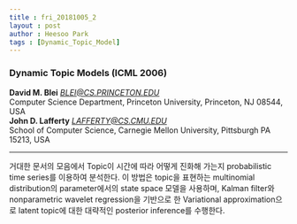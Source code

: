 ```yaml
---
title : fri_20181005_2
layout : post
author : Heesoo Park
tags : [Dynamic_Topic_Model]
---
```


<h3>Dynamic Topic Models (ICML 2006)  </h3>


<p>

<b>David M. Blei</b> <em>BLEI@CS.PRINCETON.EDU</em><br/>
Computer Science Department, Princeton University, Princeton, NJ 08544, USA<br/>
<b>John D. Lafferty</b> <em>LAFFERTY@CS.CMU.EDU</em><br/>
School of Computer Science, Carnegie Mellon University, Pittsburgh PA 15213, USA<br/>



</p>

<hr />
<p>
거대한 문서의 모음에서 Topic이 시간에 따라 어떻게 진화해 가는지 probabilistic time series를 이용하여 분석한다. 이 방법은 topic을 표현하는 multinomial distribution의 parameter에서의 state space 모델을 사용하며, Kalman filter와 nonparametric wavelet regression을 기반으로 한 
Variational approximation으로 latent topic에 대한 대략적인 posterior inference를 수행한다.
</p>